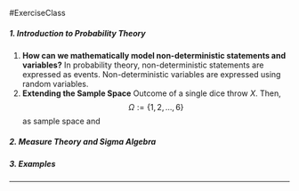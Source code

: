 #ExerciseClass

##### 1. Introduction to Probability Theory
1. **How can we mathematically model non-deterministic statements and variables?**
   In probability theory, non-deterministic statements are expressed as events. Non-deterministic variables are expressed using random variables. 
2. **Extending the Sample Space**
   Outcome of a single dice throw $X$. Then, $$\Omega:=\{ 1,2,\dots,6 \}$$as sample space and 


##### 2. Measure Theory and Sigma Algebra

##### 3. Examples

---

